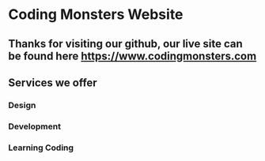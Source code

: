 # Coding Monsters Website

## Thanks for visiting our github, our live site can be found here https://www.codingmonsters.com

## Services we offer

### Design

### Development

### Learning Coding